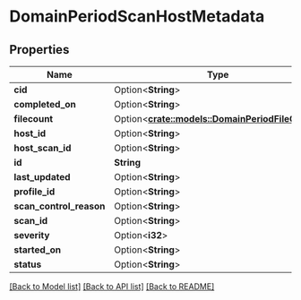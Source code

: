 # DomainPeriodScanHostMetadata

## Properties

Name | Type | Description | Notes
------------ | ------------- | ------------- | -------------
**cid** | Option<**String**> |  | [optional]
**completed_on** | Option<**String**> |  | [optional]
**filecount** | Option<[**crate::models::DomainPeriodFileCount**](domain.FileCount.md)> |  | [optional]
**host_id** | Option<**String**> |  | [optional]
**host_scan_id** | Option<**String**> |  | [optional]
**id** | **String** |  |
**last_updated** | Option<**String**> |  | [optional]
**profile_id** | Option<**String**> |  | [optional]
**scan_control_reason** | Option<**String**> |  | [optional]
**scan_id** | Option<**String**> |  | [optional]
**severity** | Option<**i32**> |  | [optional]
**started_on** | Option<**String**> |  | [optional]
**status** | Option<**String**> |  | [optional]

[[Back to Model list]](../README.md#documentation-for-models) [[Back to API list]](../README.md#documentation-for-api-endpoints) [[Back to README]](../README.md)
